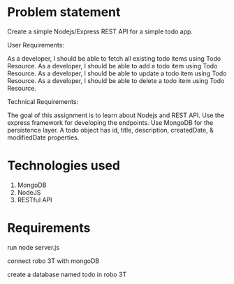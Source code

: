 
# Problem statement
Create a simple Nodejs/Express REST API for a simple todo app.

User Requirements:

As a developer, I should be able to fetch all existing todo items using Todo Resource.
As a developer, I should be able to add a todo item using Todo Resource.
As a developer, I should be able to update a todo item using Todo Resource.
As a developer, I should be able to delete a todo item using Todo Resource.

Technical Requirements:

The goal of this assignment is to learn about Nodejs and REST API.
Use the express framework for developing the endpoints.
Use MongoDB for the persistence layer.
A todo object has id, title, description, createdDate, & modifiedDate properties.

# Technologies used
1. MongoDB
2. NodeJS
3. RESTful API 


# Requirements
run node server.js 

connect robo 3T with mongoDB 

create a database named todo in robo 3T

